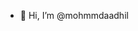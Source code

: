 - 👋 Hi, I’m @mohmmdaadhil

<!---
mohmmdaadhil/mohmmdaadhil is a ✨ special ✨ repository because its `README.md` (this file) appears on your GitHub profile.
You can click the Preview link to take a look at your changes.
--->

